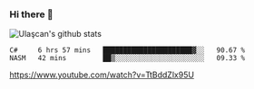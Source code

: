 ### Hi there 👋


<!--
**UlascanKilic/ulascankilic** is a ✨ _special_ ✨ repository because its `README.md` (this file) appears on your GitHub profile.

Here are some ideas to get you started:

- 🔭 I’m currently working on ...
- 🌱 I’m currently learning ...
- 👯 I’m looking to collaborate on ...
- 🤔 I’m looking for help with ...
- 💬 Ask me about ...
- 📫 How to reach me: ...
- 😄 Pronouns: ...
- ⚡ Fun fact: ...
-->

![Ulaşcan's github stats](https://github-readme-stats.vercel.app/api?username=ulascankilic&show_icons=true&title_color=fff&icon_color=79ff97&text_color=9f9f9f&bg_color=151515)


<!--START_SECTION:waka-->
```text
C#     6 hrs 57 mins   ██████████████████████▓░░   90.67 % 
NASM   42 mins         ██▒░░░░░░░░░░░░░░░░░░░░░░   09.33 % 
```
<!--END_SECTION:waka-->


<youtube>https://www.youtube.com/watch?v=TtBddZlx95U</youtube>


